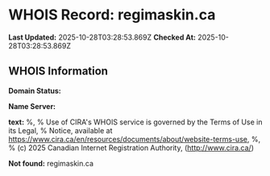 # WHOIS Record: regimaskin.ca

**Last Updated:** 2025-10-28T03:28:53.869Z
**Checked At:** 2025-10-28T03:28:53.869Z

## WHOIS Information

**Domain Status:** 

**Name Server:** 

**text:** %, % Use of CIRA's WHOIS service is governed by the Terms of Use in its Legal, % Notice, available at https://www.cira.ca/en/resources/documents/about/website-terms-use, %, % (c) 2025 Canadian Internet Registration Authority, (http://www.cira.ca/)

**Not found:** regimaskin.ca

